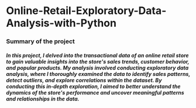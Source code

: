 # Online-Retail-Exploratory-Data-Analysis-with-Python

### Summary of the project

##### In this project, I delved into the transactional data of an online retail store to gain valuable insights into the store's sales trends, customer behavior, and popular products. My analysis involved conducting exploratory data analysis, where I thoroughly examined the data to identify sales patterns, detect outliers, and explore correlations within the dataset. By conducting this in-depth exploration, I aimed to better understand the dynamics of the store's performance and uncover meaningful patterns and relationships in the data.
